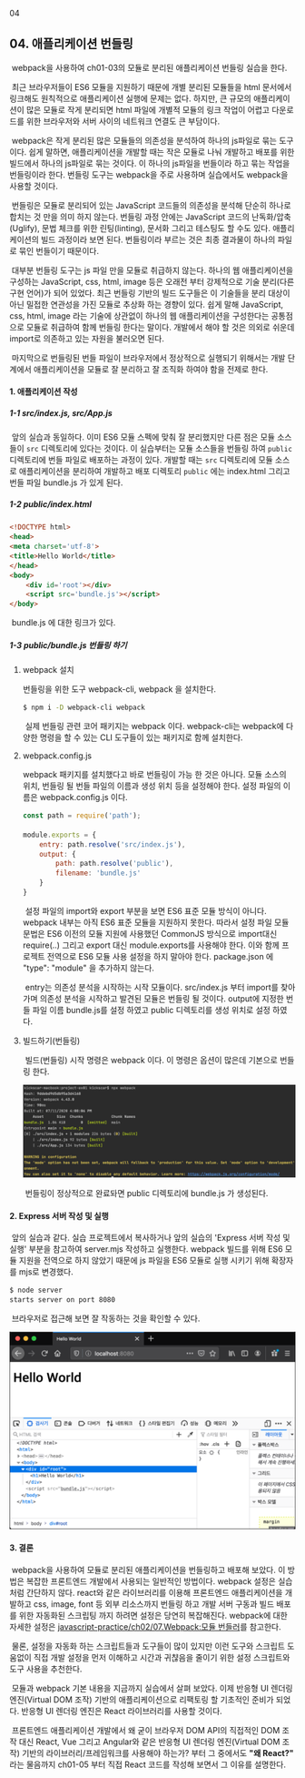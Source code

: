 04

## 04. 애플리케이션 번들링

​	webpack을 사용하여 ch01-03의 모듈로 분리된 애플리케이션 번들링 실습을 한다.

​	최근 브라우저들이 ES6 모듈을 지원하기 때문에 개별 분리된 모듈들을 html 문서에서 링크해도 원칙적으로 애플리케이션 실행에 문제는 없다. 하지만, 큰 규모의 애플리케이션이 많은 모듈로 작게 분리되면 html 파일에 개별적 모듈의 링크 작업이 어렵고 다운로드를 위한 브라우저와 서버 사이의 네트워크 연결도 큰 부담이다. 

​	webpack은 작게 분리된 많은 모듈들의 의존성을 분석하여 하나의 js파일로 묶는 도구이다. 쉽게 말하면, 애플리케이션을 개발할 때는 작은 모듈로 나눠 개발하고 배포를 위한 빌드에서 하나의 js파일로 묶는 것이다. 이 하나의 js파일을 번들이라 하고 묶는 작업을 번들링이라 한다. 번들링 도구는 webpack을 주로 사용하며 실습에서도 webpack을 사용할 것이다. 

​	번들링은 모듈로 분리되어 있는 JavaScript 코드들의 의존성을 분석해 단순히 하나로 합치는 것 만을 의미 하지 않는다. 번들링 과정 안에는 JavaScript 코드의 난독화/압축(Uglify), 문법 체크를 위한 린팅(linting), 문서화 그리고 테스팅도 할 수도 있다. 애플리케이션의 빌드 과정이라 보면 된다. 번들링이라 부르는 것은 최종 결과물이 하나의 파일로 묶인 번들이기 때문이다.

​	대부분 번들링 도구는 js 파일 만을 모듈로 취급하지 않는다. 하나의 웹 애플리케이션을 구성하는 JavaScript, css, html, image 등은 오래전 부터 강제적으로 기술 분리(다른 구현 언어)가 되어 있었다. 최근 번들링 기반의 빌드 도구들은 이 기술들을 분리 대상이 아닌 밀접한 연관성을 가진 모듈로 추상화 하는 경향이 있다. 쉽게 말해 JavaScript, css, html, image 라는 기술에 상관없이 하나의 웹 애플리케이션을 구성한다는 공통점으로 모듈로 취급하여 함께 번들링 한다는 말이다. 개발에서 해야 할 것은 의외로 쉬운데 import로 의존하고 있는 자원을 불러오면 된다.

​	마지막으로 번들링된 번들 파일이 브라우저에서 정상적으로 실행되기 위해서는 개발 단계에서 애플리케이션을 모듈로 잘 분리하고 잘 조직화 하여야 함을 전제로 한다.

#### 1. 애플리케이션 작성

##### 1-1 src/index.js, src/App.js

​	앞의 실습과 동일하다. 이미 ES6 모듈 스펙에 맞춰 잘 분리했지만 다른 점은 모듈 소스들이 `src` 디렉토리에 있다는 것이다. 이 실습부터는 모듈 소스들을 번들링 하여  `public` 디렉토리에 번들 파일로 배포하는 과정이 있다. 개발할 때는 `src` 디렉토리에 모듈 소스로 애플리케이션을 분리하여 개발하고 배포 디렉토리 `public` 에는 index.html 그리고 번들 파일 bundle.js 가 있게 된다.   

##### 1-2  public/index.html

```html
<!DOCTYPE html>
<head>
<meta charset='utf-8'>
<title>Hello World</title>
</head>
<body>
    <div id='root'></div>
    <script src='bundle.js'></script>
</body>
```

​	bundle.js 에 대한 링크가 있다.

##### 1-3 public/bundle.js 번들링 하기

1. webpack 설치

   번들링을 위한 도구 webpack-cli, webpack 을 설치한다.

   ```bash
   $ npm i -D webpack-cli webpack
   ```

   ​	실제 번들링 관련 코어 패키지는 webpack 이다. webpack-cli는 webpack에 다양한 명령을 할 수 있는 CLI 도구들이 있는 패키지로 함께 설치한다. 

2. webpack.config.js

   webpack 패키지를 설치했다고 바로 번들링이 가능 한 것은 아니다. 모듈 소스의 위치, 번들링 될 번들 파일의 이름과 생성 위치 등을 설정해야 한다. 설정 파일의 이름은 webpack.config.js 이다.

   ```JavaScript
   const path = require('path');
   
   module.exports = {
       entry: path.resolve('src/index.js'),
       output: {
           path: path.resolve('public'),
           filename: 'bundle.js'
       }
   }
   ```

   ​	설정 파일의 import와 export 부분을 보면 ES6 표준 모듈 방식이 아니다. webpack 내부는 아직 ES6 표준 모듈을 지원하지 못한다. 따라서 설정 파일 모듈 문법은 ES6 이전의 모듈 지원에 사용했던 CommonJS 방식으로 import대신 require(..) 그리고 export 대신 module.exports를 사용해야 한다. 이와 함께 프로젝트 전역으로 ES6 모듈 사용 설정을 하지 말아야 한다. package.json 에 "type": "module" 을 추가하지 않는다.   

   ​	entry는 의존성 분석을 시작하는 시작 모듈이다. src/index.js 부터 import를 찾아가며 의존성 분석을 시작하고 발견된 모듈은 번들링 될 것이다. output에 지정한 번들 파일 이름 bundle.js를 설정 하였고 public 디렉토리를 생성 위치로 설정 하였다.  	  

3. 빌드하기(번들링)

   ​	빌드(번들링) 시작 명령은 webpack 이다. 이 명령은 옵션이 많은데 기본으로 번들링 한다.

	![ch01-0005.png](../../_resources/a9e0fc897b6d45c086738abb191618f1.png)

   ​	번들링이 정상적으로 완료돠면 public 디렉토리에 bundle.js 가 생성된다.

#### 2. Express 서버 작성 및 실행

​	앞의 실습과 같다. 실습 프로젝트에서 복사하거나 앞의 실습의 'Express 서버 작성 및 실행' 부분을 참고하여 server.mjs 작성하고 실행한다. webpack 빌드를 위해 ES6 모듈 지원을 전역으로 하지 않았기 때문에 js 파일을 ES6 모듈로 실행 시키기 위해 확장자를 mjs로 변경했다.

```bash
$ node server
starts server on port 8080
```

​	브라우저로 접근해 보면 잘 작동하는 것을 확인할 수 있다.

![ch01-0006.png](../../_resources/1a5eaee7f07f4a869d2ac51a580ca089.png)


#### 3. 결론

​	webpack을 사용하여 모듈로 분리된 애플리케이션을 번들링하고 배포해 보았다. 이 방법은 복잡한 프론트엔드 개발에서 사용되는 일반적인 방법이다. webpack 설정은 실습처럼 간단하지 않다. react와 같은 라이브러리를 이용해 프론트엔드 애플리케이션을 개발하고 css, image, font 등 외부 리소스까지 번들링 하고 개발 서버 구동과 빌드 배포를 위한 자동화된 스크립팅 까지 하려면 설정은 당연히 복잡해진다. webpack에 대한 자세한 설정은 [javascript-practice/ch02/07.Webpack:모듈 번들러](https://github.com/kickscar/javascript-practices/tree/master/ch02/07)를 참고한다.

​	물론, 설정을 자동화 하는 스크립트들과 도구들이 많이 있지만 이런 도구와 스크립트 도움없이 직접 개발 설정을 먼저 이해하고 시간과 귀챦음을 줄이기 위한 설정 스크립트와 도구 사용을 추천한다.

​	모듈과 webpack 기본 내용을 지금까지 실습에서 살펴 보았다. 이제 반응형 UI 렌더링 엔진(Virtual DOM 조작) 기반의 애플리케이션으로 리팩토링 할 기초적인 준비가 되었다. 반응형 UI 렌더링 엔진은 React 라이브러리를 사용할 것이다.

​	프론트엔드 애플리케이션 개발에서 왜 굳이 브라우저 DOM API의 직접적인 DOM 조작 대신 React, Vue 그리고 Angular와 같은 반응형 UI 렌더링 엔진(Virtual DOM 조작) 기반의 라이브러리/프레임워크를 사용해야 하는가? 부터 그 중에서도 **"왜 React?"** 라는 물음까지 ch01-05 부터 직접 React 코드를 작성해 보면서 그 이유를 설명한다.